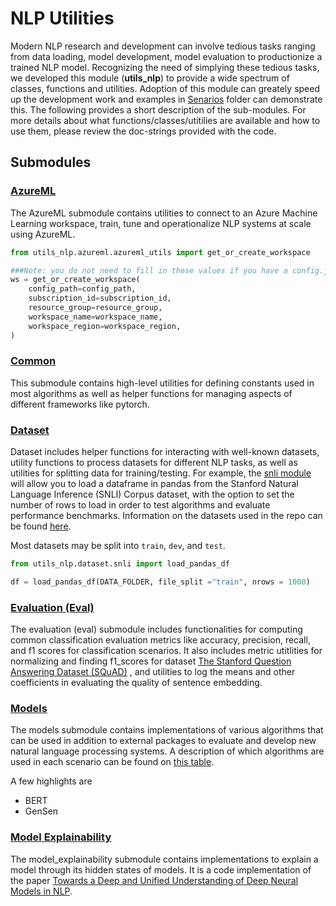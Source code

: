 # NLP Utilities

Modern NLP research and development can involve tedious tasks ranging from data loading, model development, model evaluation to productionize a trained NLP model. Recognizing the need of simplying these tedious tasks, we developed this module (**utils_nlp**) to provide a wide spectrum of classes, functions and utilities. Adoption of this module can greately speed up the development work and examples in [Senarios](scenarios) folder can demonstrate this.  The following provides a short description of the sub-modules.  For more details about what functions/classes/utitilies are available and how to use them, please review the doc-strings provided with the code.

## Submodules

### [AzureML](azureml)

The AzureML submodule contains utilities to connect to an Azure Machine Learning workspace, train, tune and operationalize NLP systems at scale using AzureML.

```python
from utils_nlp.azureml.azureml_utils import get_or_create_workspace

###Note: you do not need to fill in these values if you have a config.json in the same folder as this notebook
ws = get_or_create_workspace(
    config_path=config_path,
    subscription_id=subscription_id,
    resource_group=resource_group,
    workspace_name=workspace_name,
    workspace_region=workspace_region,
)
```

### [Common](common)

This submodule contains high-level utilities for defining constants used in most algorithms as well as helper functions for managing aspects of different frameworks like pytorch.

### [Dataset](dataset)
Dataset includes helper functions for interacting with well-known datasets,  utility functions to process datasets for different NLP tasks, as well as utilities for splitting data for training/testing. For example, the [snli module](snli.py) will allow you to load a dataframe in pandas from the  Stanford Natural Language Inference (SNLI) Corpus dataset, with the option to set the number of rows to load in order to test algorithms and evaluate performance benchmarks. Information on the datasets used in the repo can be found [here](https://github.com/microsoft/nlp/tree/staging/utils_nlp/dataset#datasets).

Most datasets may be split into `train`, `dev`, and `test`.

```python
from utils_nlp.dataset.snli import load_pandas_df

df = load_pandas_df(DATA_FOLDER, file_split ="train", nrows = 1000)
```

### [Evaluation (Eval)](eval)
The evaluation (eval) submodule includes functionalities for computing common classification evaluation metrics like accuracy, precision, recall, and f1 scores for classification scenarios. It also includes metric utitlities for normalizing and finding f1_scores for  dataset  [The Stanford Question Answering Dataset (SQuAD)](https://rajpurkar.github.io/SQuAD-explorer/) , and utilities to  log the means and other coefficients in evaluating the quality of sentence embedding.

### [Models](models)
The models submodule contains implementations of various algorithms that can be used in addition to external packages to evaluate and develop new natural language processing systems. A description of which algorithms are used in each scenario can be found on [this table](../README.md#content).

A few highlights are
* BERT
* GenSen


### [Model Explainability](interpreter)
The model_explainability submodule contains implementations to explain a model through its hidden states of models. It is a code implementation of the paper [Towards a Deep and Unified Understanding of Deep Neural Models in NLP](http://proceedings.mlr.press/v97/guan19a/guan19a.pdf). 

